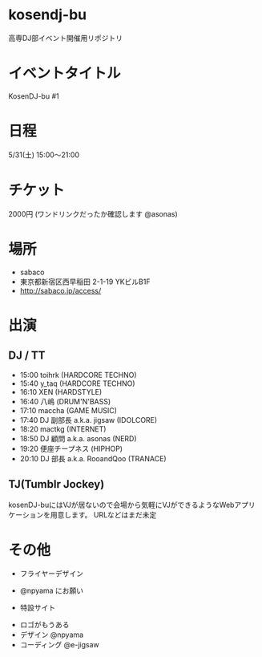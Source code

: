 kosendj-bu
==========

高専DJ部イベント開催用リポジトリ

# イベントタイトル
KosenDJ-bu #1

# 日程
5/31(土) 15:00〜21:00

# チケット

2000円
(ワンドリンクだったか確認します @asonas)

# 場所

* sabaco
* 東京都新宿区西早稲田 2-1-19 YKビルB1F
* http://sabaco.jp/access/

# 出演
## DJ / TT
* 15:00 toihrk (HARDCORE TECHNO)
* 15:40 y_taq (HARDCORE TECHNO)
* 16:10 XEN (HARDSTYLE)
* 16:40 八嶋 (DRUM'N'BASS)
* 17:10 maccha (GAME MUSIC)
* 17:40 DJ 副部長 a.k.a. jigsaw (IDOLCORE)
* 18:20 mactkg (INTERNET)
* 18:50 DJ 顧問 a.k.a. asonas (NERD)
* 19:20 便座チープネス (HIPHOP)
* 20:10 DJ 部長 a.k.a. RooandQoo (TRANACE)

## TJ(Tumblr Jockey)

kosenDJ-buにはVJが居ないので会場から気軽にVJができるようなWebアプリケーションを用意します。
URLなどはまだ未定

# その他
* フライヤーデザイン
 - @npyama にお願い

* 特設サイト
 - ロゴがもうある
 - デザイン @npyama
 - コーディング @e-jigsaw

